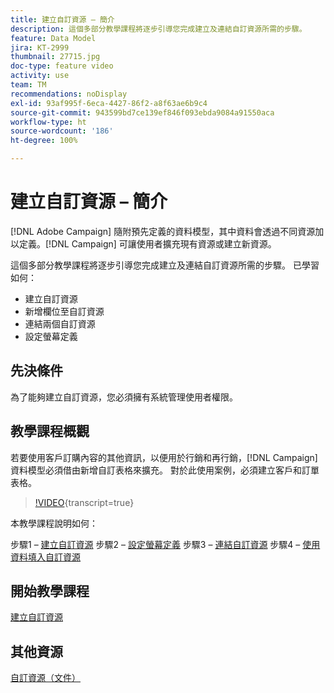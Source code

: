 ```yaml
---
title: 建立自訂資源 – 簡介
description: 這個多部分教學課程將逐步引導您完成建立及連結自訂資源所需的步驟。
feature: Data Model
jira: KT-2999
thumbnail: 27715.jpg
doc-type: feature video
activity: use
team: TM
recommendations: noDisplay
exl-id: 93af995f-6eca-4427-86f2-a8f63ae6b9c4
source-git-commit: 943599bd7ce139ef846f093ebda9084a91550aca
workflow-type: ht
source-wordcount: '186'
ht-degree: 100%

---
```


# 建立自訂資源 – 簡介

[!DNL Adobe Campaign] 隨附預先定義的資料模型，其中資料會透過不同資源加以定義。[!DNL Campaign] 可讓使用者擴充現有資源或建立新資源。

這個多部分教學課程將逐步引導您完成建立及連結自訂資源所需的步驟。
已學習如何：

* 建立自訂資源
* 新增欄位至自訂資源
* 連結兩個自訂資源
* 設定螢幕定義

## 先決條件

為了能夠建立自訂資源，您必須擁有系統管理使用者權限。

## 教學課程概觀

若要使用客戶訂購內容的其他資訊，以便用於行銷和再行銷，[!DNL Campaign]資料模型必須借由新增自訂表格來擴充。 對於此使用案例，必須建立客戶和訂單表格。

>[!VIDEO](https://video.tv.adobe.com/v/27715?learn=on){transcript=true}

本教學課程說明如何：

步驟1 – [建立自訂資源](./creating-a-custom-resource.md)
步驟2 – [設定螢幕定義](./configuring-a-screen-definition-for-a-custom-resource.md)
步驟3 – [連結自訂資源](./linking-custom-resources.md)
步驟4 – [使用資料填入自訂資源](./populate-custom-resources-with-data.md)

## 開始教學課程

[建立自訂資源](./creating-a-custom-resource.md)

## 其他資源

[自訂資源（文件）](https://experienceleague.adobe.com/docs/campaign-standard/using/working-with-apis/global-concepts/custom-resources.html?lang=zh-Hant)
